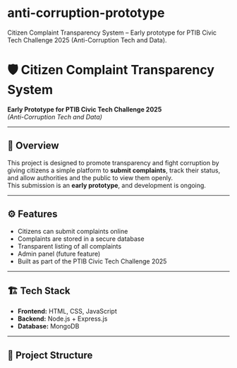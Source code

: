 # anti-corruption-prototype
Citizen Complaint Transparency System – Early prototype for PTIB Civic Tech Challenge 2025 (Anti-Corruption Tech and Data).
# 🛡️ Citizen Complaint Transparency System
**Early Prototype for PTIB Civic Tech Challenge 2025**  
*(Anti-Corruption Tech and Data)*

---

## 📌 Overview
This project is designed to promote transparency and fight corruption by giving citizens a simple platform to **submit complaints**, track their status, and allow authorities and the public to view them openly.  
This submission is an **early prototype**, and development is ongoing.

---

## ⚙️ Features
- Citizens can submit complaints online  
- Complaints are stored in a secure database  
- Transparent listing of all complaints  
- Admin panel (future feature)  
- Built as part of the PTIB Civic Tech Challenge 2025  

---

## 🏗️ Tech Stack
- **Frontend:** HTML, CSS, JavaScript  
- **Backend:** Node.js + Express.js  
- **Database:** MongoDB  

---

## 📂 Project Structure
